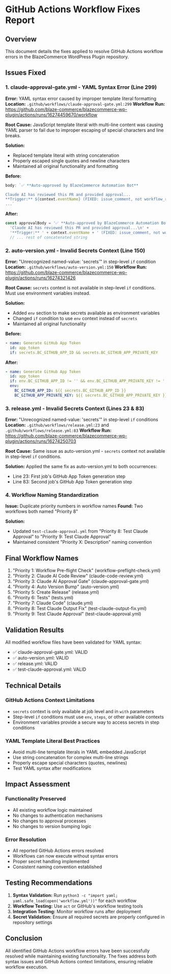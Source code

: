 # GitHub Actions Workflow Fixes Report

## Overview
This document details the fixes applied to resolve GitHub Actions workflow errors in the BlazeCommerce WordPress Plugin repository.

## Issues Fixed

### 1. claude-approval-gate.yml - YAML Syntax Error (Line 299)

**Error:** YAML syntax error caused by improper template literal formatting
**Location:** `.github/workflows/claude-approval-gate.yml:299`
**Workflow Run:** https://github.com/blaze-commerce/blazecommerce-wp-plugin/actions/runs/16274459670/workflow

**Root Cause:** 
JavaScript template literal with multi-line content was causing YAML parser to fail due to improper escaping of special characters and line breaks.

**Solution:**
- Replaced template literal with string concatenation
- Properly escaped single quotes and newline characters
- Maintained all original functionality and formatting

**Before:**
```javascript
body: `✅ **Auto-approved by BlazeCommerce Automation Bot**

Claude AI has reviewed this PR and provided approval...
**Trigger:** ${context.eventName} (FIXED: issue_comment, not workflow_run)
...`
```

**After:**
```javascript
const approvalBody = '✅ **Auto-approved by BlazeCommerce Automation Bot**\n\n' +
  'Claude AI has reviewed this PR and provided approval...\n' +
  '**Trigger:** ' + context.eventName + ' (FIXED: issue_comment, not workflow_run)\n' +
  // ... rest of concatenated string
```

### 2. auto-version.yml - Invalid Secrets Context (Line 150)

**Error:** "Unrecognized named-value: 'secrets'" in step-level `if` condition
**Location:** `.github/workflows/auto-version.yml:150`
**Workflow Run:** https://github.com/blaze-commerce/blazecommerce-wp-plugin/actions/runs/16274321426

**Root Cause:**
`secrets` context is not available in step-level `if` conditions. Must use environment variables instead.

**Solution:**
- Added `env` section to make secrets available as environment variables
- Changed `if` condition to use `env` context instead of `secrets`
- Maintained all original functionality

**Before:**
```yaml
- name: Generate GitHub App Token
  id: app_token
  if: secrets.BC_GITHUB_APP_ID && secrets.BC_GITHUB_APP_PRIVATE_KEY
```

**After:**
```yaml
- name: Generate GitHub App Token
  id: app_token
  if: env.BC_GITHUB_APP_ID != '' && env.BC_GITHUB_APP_PRIVATE_KEY != ''
  env:
    BC_GITHUB_APP_ID: ${{ secrets.BC_GITHUB_APP_ID }}
    BC_GITHUB_APP_PRIVATE_KEY: ${{ secrets.BC_GITHUB_APP_PRIVATE_KEY }}
```

### 3. release.yml - Invalid Secrets Context (Lines 23 & 83)

**Error:** "Unrecognized named-value: 'secrets'" in step-level `if` conditions
**Location:** `.github/workflows/release.yml:23` and `.github/workflows/release.yml:83`
**Workflow Run:** https://github.com/blaze-commerce/blazecommerce-wp-plugin/actions/runs/16274250703

**Root Cause:**
Same issue as auto-version.yml - `secrets` context not available in step-level `if` conditions.

**Solution:**
Applied the same fix as auto-version.yml to both occurrences:
- Line 23: First job's GitHub App Token generation step
- Line 83: Second job's GitHub App Token generation step

### 4. Workflow Naming Standardization

**Issue:** Duplicate priority numbers in workflow names
**Found:** Two workflows both named "Priority 8"

**Solution:**
- Updated `test-claude-approval.yml` from "Priority 8: Test Claude Approval" to "Priority 9: Test Claude Approval"
- Maintained consistent "Priority X: Description" naming convention

## Final Workflow Names

1. "Priority 1: Workflow Pre-flight Check" (workflow-preflight-check.yml)
2. "Priority 2: Claude AI Code Review" (claude-code-review.yml)
3. "Priority 3: Claude AI Approval Gate" (claude-approval-gate.yml)
4. "Priority 4: Auto Version Bump" (auto-version.yml)
5. "Priority 5: Create Release" (release.yml)
6. "Priority 6: Tests" (tests.yml)
7. "Priority 7: Claude Code" (claude.yml)
8. "Priority 8: Test Claude Output Fix" (test-claude-output-fix.yml)
9. "Priority 9: Test Claude Approval" (test-claude-approval.yml)

## Validation Results

All modified workflow files have been validated for YAML syntax:
- ✅ claude-approval-gate.yml: VALID
- ✅ auto-version.yml: VALID
- ✅ release.yml: VALID
- ✅ test-claude-approval.yml: VALID

## Technical Details

### GitHub Actions Context Limitations
- `secrets` context is only available at job level and in `with` parameters
- Step-level `if` conditions must use `env`, `steps`, or other available contexts
- Environment variables provide a secure way to access secrets in step conditions

### YAML Template Literal Best Practices
- Avoid multi-line template literals in YAML embedded JavaScript
- Use string concatenation for complex multi-line strings
- Properly escape special characters (quotes, newlines)
- Test YAML syntax after modifications

## Impact Assessment

### Functionality Preserved
- All existing workflow logic maintained
- No changes to authentication mechanisms
- No changes to approval processes
- No changes to version bumping logic

### Error Resolution
- All reported GitHub Actions errors resolved
- Workflows can now execute without syntax errors
- Proper secret handling implemented
- Consistent naming convention established

## Testing Recommendations

1. **Syntax Validation:** Run `python3 -c "import yaml; yaml.safe_load(open('workflow.yml'))"` for each workflow
2. **Workflow Testing:** Use `act` or GitHub's workflow testing tools
3. **Integration Testing:** Monitor workflow runs after deployment
4. **Secret Validation:** Ensure all required secrets are properly configured in repository settings

## Conclusion

All identified GitHub Actions workflow errors have been successfully resolved while maintaining existing functionality. The fixes address both syntax issues and GitHub Actions context limitations, ensuring reliable workflow execution.
